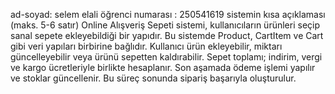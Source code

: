 ad-soyad: selem elali 
öğrenci numarası : 250541619
sistemin kısa açıklaması (maks. 5-6 satır)
Online Alışveriş Sepeti sistemi, kullanıcıların ürünleri seçip sanal sepete ekleyebildiği bir yapıdır.
Bu sistemde Product, CartItem ve Cart gibi veri yapıları birbirine bağlıdır.
Kullanıcı ürün ekleyebilir, miktarı güncelleyebilir veya ürünü sepetten kaldırabilir.
Sepet toplamı; indirim, vergi ve kargo ücretleriyle birlikte hesaplanır.
Son aşamada ödeme işlemi yapılır ve stoklar güncellenir.
Bu süreç sonunda sipariş başarıyla oluşturulur.

